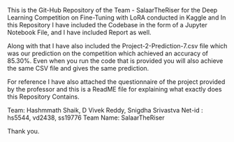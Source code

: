 This is the Git-Hub Repository of the Team - SalaarTheRiser for the Deep Learning Competition on Fine-Tuning with LoRA conducted in Kaggle and In this Repository I have included the Codebase in the form of a Jupyter Notebook File, and I have included Report as well.

Along with that I have also included the Project-2-Prediction-7.csv file which was our prediction on the competition which achieved an accuracy of 85.30%. Even when you run the code that is provided you will also achieve the same CSV file and gives the same prediction.

For reference I have also attached the questionnaire of the project provided by the professor and this is a ReadME file for explaining what exactly does this Repository Contains.

Team: Hashmmath Shaik, D Vivek Reddy, Snigdha Srivastva Net-id : hs5544, vd2438, ss19776 Team Name: SalaarTheRiser

Thank you.